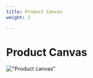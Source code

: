 ```yaml
---
title: Product Canvas
weight: 2

---
```


# Product Canvas


!["Product canvas"](https://github.com/ClimateMisinformation/Documentation/blob/main/images/Product_canvas.jpg )